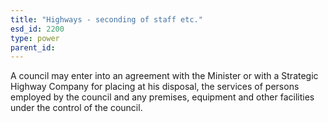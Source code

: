 ```yaml
---
title: "Highways - seconding of staff etc."
esd_id: 2200
type: power
parent_id:  
---
```


A council may enter into an agreement with the Minister or with a Strategic Highway Company for placing at his disposal, the services of persons employed by the council and any premises, equipment and other facilities under the control of the council.

